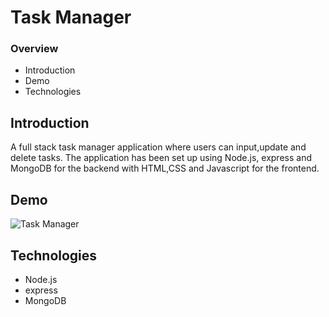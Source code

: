 # Task Manager

### Overview
* Introduction
* Demo
* Technologies

## Introduction

A full stack task manager application where users can input,update and delete tasks. The application has been set up using Node.js, express and MongoDB for the backend with HTML,CSS and Javascript for the frontend. 

## Demo

![Task Manager](https://user-images.githubusercontent.com/41869496/156880375-09808f23-2ec8-45df-b341-cd6844007574.gif)

## Technologies
- Node.js
- express
- MongoDB
